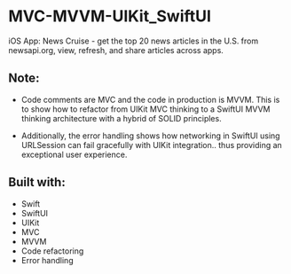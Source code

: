 # MVC-MVVM-UIKit_SwiftUI
iOS App: News Cruise - get the top 20 news articles in the U.S. from newsapi.org, view, refresh, and share articles across apps.

## Note:
* Code comments are MVC and the code in production is MVVM. This is to show how to refactor from UIKit MVC thinking to a SwiftUI MVVM thinking architecture with a hybrid of SOLID principles.

* Additionally, the error handling shows how networking in SwiftUI using URLSession can fail gracefully with UIKit integration.. thus providing an exceptional user experience.

## Built with:
* Swift
* SwiftUI
* UIKit
* MVC
* MVVM
* Code refactoring
* Error handling
